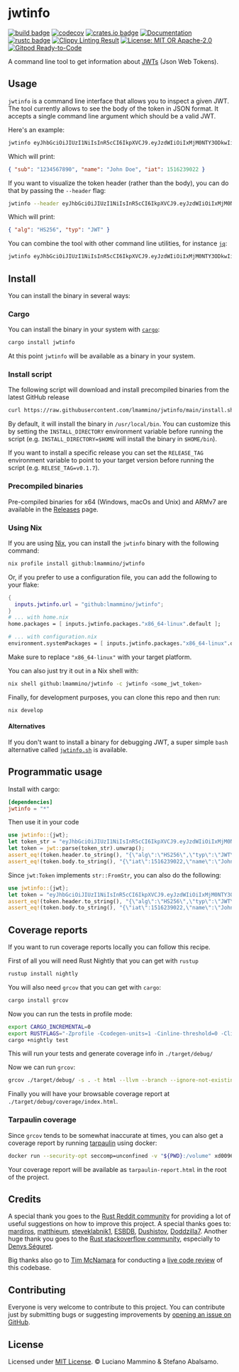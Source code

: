 # jwtinfo

[![build badge](https://github.com/lmammino/jwtinfo/workflows/Rust/badge.svg)](https://github.com/lmammino/jwtinfo/actions?query=workflow%3ARust)
[![codecov](https://codecov.io/gh/lmammino/jwtinfo/graph/badge.svg?token=jYukD16Axe)](https://codecov.io/gh/lmammino/jwtinfo)
[![crates.io badge](https://img.shields.io/crates/v/jwtinfo.svg)](https://crates.io/crates/jwtinfo)
[![Documentation](https://docs.rs/jwtinfo/badge.svg)](https://docs.rs/jwtinfo)
[![rustc badge](https://img.shields.io/badge/rustc-1.40+-lightgray.svg)](https://blog.rust-lang.org/2019/12/19/Rust-1.40.0.html)
[![Clippy Linting Result](https://img.shields.io/badge/clippy-<3-yellowgreen)](https://github.com/rust-lang/rust-clippy)
[![License: MIT OR Apache-2.0](https://img.shields.io/crates/l/jwtinfo.svg)](#license)
[![Gitpod Ready-to-Code](https://img.shields.io/badge/Gitpod-Ready--to--Code-blue?logo=gitpod)](https://gitpod.io/#https://github.com/lmammino/jwtinfo)

A command line tool to get information about
[JWTs](https://tools.ietf.org/html/rfc7519) (Json Web Tokens).

## Usage

`jwtinfo` is a command line interface that allows you to inspect a given JWT.
The tool currently allows to see the body of the token in JSON format. It
accepts a single command line argument which should be a valid JWT.

Here's an example:

```bash
jwtinfo eyJhbGciOiJIUzI1NiIsInR5cCI6IkpXVCJ9.eyJzdWIiOiIxMjM0NTY3ODkwIiwibmFtZSI6IkpvaG4gRG9lIiwiaWF0IjoxNTE2MjM5MDIyfQ.SflKxwRJSMeKKF2QT4fwpMeJf36POk6yJV_adQssw5c
```

Which will print:

```json
{ "sub": "1234567890", "name": "John Doe", "iat": 1516239022 }
```

If you want to visualize the token header (rather than the body), you can do
that by passing the `--header` flag:

```bash
jwtinfo --header eyJhbGciOiJIUzI1NiIsInR5cCI6IkpXVCJ9.eyJzdWIiOiIxMjM0NTY3ODkwIiwibmFtZSI6IkpvaG4gRG9lIiwiaWF0IjoxNTE2MjM5MDIyfQ.SflKxwRJSMeKKF2QT4fwpMeJf36POk6yJV_adQssw5c
```

Which will print:

```json
{ "alg": "HS256", "typ": "JWT" }
```

You can combine the tool with other command line utilities, for instance
[`jq`](https://stedolan.github.io/jq/):

```bash
jwtinfo eyJhbGciOiJIUzI1NiIsInR5cCI6IkpXVCJ9.eyJzdWIiOiIxMjM0NTY3ODkwIiwibmFtZSI6IkpvaG4gRG9lIiwiaWF0IjoxNTE2MjM5MDIyfQ.SflKxwRJSMeKKF2QT4fwpMeJf36POk6yJV_adQssw5c | jq .
```

## Install

You can install the binary in several ways:

### Cargo

You can install the binary in your system with
[`cargo`](https://doc.rust-lang.org/cargo/getting-started/installation.html):

```bash
cargo install jwtinfo
```

At this point `jwtinfo` will be available as a binary in your system.

### Install script

The following script will download and install precompiled binaries from the
latest GitHub release

```bash
curl https://raw.githubusercontent.com/lmammino/jwtinfo/main/install.sh | sh
```

By default, it will install the binary in `/usr/local/bin`. You can customize
this by setting the `INSTALL_DIRECTORY` environment variable before running the
script (e.g. `INSTALL_DIRECTORY=$HOME` will install the binary in `$HOME/bin`).

If you want to install a specific release you can set the `RELEASE_TAG`
environment variable to point to your target version before running the script
(e.g. `RELESE_TAG=v0.1.7`).

### Precompiled binaries

Pre-compiled binaries for x64 (Windows, macOs and Unix) and ARMv7 are available
in the [Releases](https://github.com/lmammino/jwtinfo/releases) page.

### Using Nix

If you are using [Nix](https://nixos.org/), you can install the `jwtinfo` binary
with the following command:

```bash
nix profile install github:lmammino/jwtinfo
```

Or, if you prefer to use a configuration file, you can add the following to your
flake:

```nix
{
  inputs.jwtinfo.url = "github:lmammino/jwtinfo";
}
# ... with home.nix
home.packages = [ inputs.jwtinfo.packages."x86_64-linux".default ];

# ... with configuration.nix
environment.systemPackages = [ inputs.jwtinfo.packages."x86_64-linux".default ];
```

Make sure to replace `"x86_64-linux"` with your target platform.

You can also just try it out in a Nix shell with:

```bash
nix shell github:lmammino/jwtinfo -c jwtinfo <some_jwt_token>
```

Finally, for development purposes, you can clone this repo and then run:

```bash
nix develop
```

#### Alternatives

If you don't want to install a binary for debugging JWT, a super simple `bash`
alternative called
[`jwtinfo.sh`](https://gist.github.com/lmammino/920ee0699af627a3492f86c607c859f6)
is available.

## Programmatic usage

Install with cargo:

```toml
[dependencies]
jwtinfo = "*"
```

Then use it in your code

```rust
use jwtinfo::{jwt};
let token_str = "eyJhbGciOiJIUzI1NiIsInR5cCI6IkpXVCJ9.eyJzdWIiOiIxMjM0NTY3ODkwIiwibmFtZSI6IkpvaG4gRG9lIiwiaWF0IjoxNTE2MjM5MDIyfQ.SflKxwRJSMeKKF2QT4fwpMeJf36POk6yJV_adQssw5c";
let token = jwt::parse(token_str).unwrap();
assert_eq!(token.header.to_string(), "{\"alg\":\"HS256\",\"typ\":\"JWT\"}");
assert_eq!(token.body.to_string(), "{\"iat\":1516239022,\"name\":\"John Doe\",\"sub\":\"1234567890\"}");
```

Since `jwt:Token` implements `str::FromStr`, you can also do the following:

```rust
use jwtinfo::{jwt};
let token = "eyJhbGciOiJIUzI1NiIsInR5cCI6IkpXVCJ9.eyJzdWIiOiIxMjM0NTY3ODkwIiwibmFtZSI6IkpvaG4gRG9lIiwiaWF0IjoxNTE2MjM5MDIyfQ.SflKxwRJSMeKKF2QT4fwpMeJf36POk6yJV_adQssw5c".parse::<jwt::Token>().unwrap();
assert_eq!(token.header.to_string(), "{\"alg\":\"HS256\",\"typ\":\"JWT\"}");
assert_eq!(token.body.to_string(), "{\"iat\":1516239022,\"name\":\"John Doe\",\"sub\":\"1234567890\"}");
```

## Coverage reports

If you want to run coverage reports locally you can follow this recipe.

First of all you will need Rust Nightly that you can get with `rustup`

```bash
rustup install nightly
```

You will also need `grcov` that you can get with `cargo`:

```bash
cargo install grcov
```

Now you can run the tests in profile mode:

```bash
export CARGO_INCREMENTAL=0
export RUSTFLAGS="-Zprofile -Ccodegen-units=1 -Cinline-threshold=0 -Clink-dead-code -Coverflow-checks=off -Zno-landing-pads"
cargo +nightly test
```

This will run your tests and generate coverage info in `./target/debug/`

Now we can run `grcov`:

```bash
grcov ./target/debug/ -s . -t html --llvm --branch --ignore-not-existing -o ./target/debug/coverage/
```

Finally you will have your browsable coverage report at
`./target/debug/coverage/index.html`.

### Tarpaulin coverage

Since `grcov` tends to be somewhat inaccurate at times, you can also get a
coverage report by running [tarpaulin](https://github.com/xd009642/tarpaulin)
using docker:

```bash
docker run --security-opt seccomp=unconfined -v "${PWD}:/volume" xd009642/tarpaulin:develop-nightly bash -c 'cargo build && cargo tarpaulin -o Html'
```

Your coverage report will be available as `tarpaulin-report.html` in the root of
the project.

## Credits

A special thank you goes to the
[Rust Reddit community](https://www.reddit.com/r/rust/) for providing a lot of
useful suggestions on how to improve this project. A special thanks goes to:
[mardiros](https://www.reddit.com/user/mardiros/),
[matthieum](https://www.reddit.com/user/matthieum/),
[steveklabnik1](https://www.reddit.com/user/steveklabnik1/),
[ESBDB](https://www.reddit.com/user/ESBDB/),
[Dushistov](https://www.reddit.com/user/Dushistov/),
[Doddzilla7](https://www.reddit.com/user/Doddzilla7/). Another huge thank you
goes to the
[Rust stackoverflow community](https://chat.stackoverflow.com/rooms/62927/rust),
especially to [Denys Séguret](https://chat.stackoverflow.com/users/263525).

Big thanks also go to [Tim McNamara](https://twitter.com/timClicks) for
conducting a
[live code review](https://loige.co/learning-rust-through-open-source-and-live-code-reviews)
of this codebase.

## Contributing

Everyone is very welcome to contribute to this project. You can contribute just
by submitting bugs or suggesting improvements by
[opening an issue on GitHub](https://github.com/lmammino/jwtinfo/issues).

## License

Licensed under [MIT License](LICENSE). © Luciano Mammino & Stefano Abalsamo.
